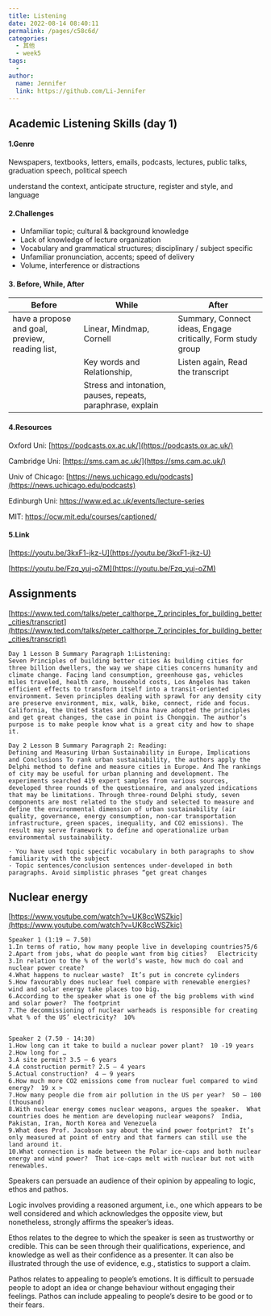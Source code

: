```yaml
---
title: Listening
date: 2022-08-14 08:40:11
permalink: /pages/c58c6d/
categories:
  - 其他
  - week5
tags:
  - 
author: 
  name: Jennifer
  link: https://github.com/Li-Jennifer
---
```



## Academic Listening Skills (day 1) 
#### 1.Genre 

Newspapers, textbooks, letters, emails, podcasts, lectures, public talks, graduation speech, political speech

understand the context, anticipate structure, register and style, and language

#### 2.Challenges

* Unfamiliar topic; cultural & background knowledge
* Lack of knowledge of lecture organization
* Vocabulary and grammatical structures; disciplinary / subject specific
* Unfamiliar pronunciation, accents; speed of delivery
* Volume, interference or distractions

#### 3. Before, While, After

| Before                                          | While                                                       | After                                                       |
| ----------------------------------------------- | ----------------------------------------------------------- | ----------------------------------------------------------- |
| have a propose and goal, preview, reading list, | Linear, Mindmap, Cornell                                    | Summary, Connect ideas, Engage critically, Form study group |
|                                                 | Key words and Relationship,                                 | Listen again, Read the transcript                           |
|                                                 | Stress and intonation, pauses, repeats, paraphrase, explain |                                                             |

#### 4.Resources

Oxford Uni: [https://podcasts.ox.ac.uk/](https://podcasts.ox.ac.uk/)

Cambridge Uni: [https://sms.cam.ac.uk/](https://sms.cam.ac.uk/)

Univ of Chicago: [https://news.uchicago.edu/podcasts](https://news.uchicago.edu/podcasts)

Edinburgh Uni: [https://www.ed.ac.uk/events/lecture-series ](https://www.ed.ac.uk/events/lecture-series )

MIT: https://ocw.mit.edu/courses/captioned/

#### 5.Link

[https://youtu.be/3kxF1-jkz-U](https://youtu.be/3kxF1-jkz-U) 

[https://youtu.be/Fzq_yuj-oZM](https://youtu.be/Fzq_yuj-oZM)

## Assignments

[https://www.ted.com/talks/peter_calthorpe_7_principles_for_building_better_cities/transcript](https://www.ted.com/talks/peter_calthorpe_7_principles_for_building_better_cities/transcript)

```
Day 1 Lesson B Summary Paragraph 1:Listening: 
Seven Principles of building better cities As building cities for three billion dwellers, the way we shape cities concerns humanity and climate change. Facing land consumption, greenhouse gas, vehicles miles traveled, health care, household costs, Los Angeles has taken efficient effects to transform itself into a transit-oriented environment. Seven principles dealing with sprawl for any density city are preserve environment, mix, walk, bike, connect, ride and focus. California, the United States and China have adopted the principles and get great changes, the case in point is Chongqin. The author’s purpose is to make people know what is a great city and how to shape it.

Day 2 Lesson B Summary Paragraph 2: Reading: 
Defining and Measuring Urban Sustainability in Europe, Implications and Conclusions To rank urban sustainability, the authors apply the Delphi method to define and measure cities in Europe. And The rankings of city may be useful for urban planning and development. The experiments searched 419 expert samples from various sources, developed three rounds of the questionnaire, and analyzed indications that may be limitations. Through three-round Delphi study, seven components are most related to the study and selected to measure and define the environmental dimension of urban sustainability (air quality, governance, energy consumption, non-car transportation infrastructure, green spaces, inequality, and CO2 emissions). The result may serve framework to define and operationalize urban environmental sustainability.

· You have used topic specific vocabulary in both paragraphs to show familiarity with the subject
· Topic sentences/conclusion sentences under-developed in both paragraphs. Avoid simplistic phrases “get great changes
```



## Nuclear energy

[https://www.youtube.com/watch?v=UK8ccWSZkic](https://www.youtube.com/watch?v=UK8ccWSZkic)



```
Speaker 1 (1:19 – 7.50)
1.In terms of ratio, how many people live in developing countries?5/6
2.Apart from jobs, what do people want from big cities?   Electricity
3.In relation to the % of the world’s waste, how much do coal and nuclear power create?
4.What happens to nuclear waste?  It’s put in concrete cylinders
5.How favourably does nuclear fuel compare with renewable energies? wind and solar energy take places too big.
6.According to the speaker what is one of the big problems with wind and solar power?  The footprint
7.The decommissioning of nuclear warheads is responsible for creating what % of the US’ electricity?  10%


Speaker 2 (7.50 - 14:30)
1.How long can it take to build a nuclear power plant?  10 -19 years
2.How long for …
3.A site permit? 3.5 – 6 years
4.A construction permit? 2.5 – 4 years
5.Actual construction?  4 – 9 years
6.How much more CO2 emissions come from nuclear fuel compared to wind energy?  19 x >
7.How many people die from air pollution in the US per year?  50 – 100 (thousand)
8.With nuclear energy comes nuclear weapons, argues the speaker.  What countries does he mention are developing nuclear weapons?  India, Pakistan, Iran, North Korea and Venezuela
9.What does Prof. Jacobson say about the wind power footprint?  It’s only measured at point of entry and that farmers can still use the land around it.  
10.What connection is made between the Polar ice-caps and both nuclear energy and wind power?  That ice-caps melt with nuclear but not with renewables. 
```





Speakers can persuade an audience of their opinion by appealing to logic, ethos and pathos.

Logic involves providing a reasoned argument, i.e., one which appears to be well considered and which acknowledges the opposite view, but nonetheless, strongly affirms the speaker’s ideas. 

Ethos relates to the degree to which the speaker is seen as trustworthy or credible. This can be seen through their qualifications, experience, and knowledge as well as their confidence as a presenter. It can also be illustrated through the use of evidence, e.g., statistics to support a claim.

Pathos relates to appealing to people’s emotions. It is difficult to persuade people to adopt an idea or change behaviour without engaging their feelings. Pathos can include appealing to people’s desire to be good or to their fears.
